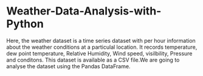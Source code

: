 # Weather-Data-Analysis-with-Python
Here, the weather dataset is a time series dataset with per hour information about the weather conditions at a particulal location. It records temperature, dew point temperature, Relative Humidity, Wind speed, visilbility, Pressure and conditons. This dataset is available as a CSV file.We are going to analyse the dataset using the Pandas DataFrame. 
